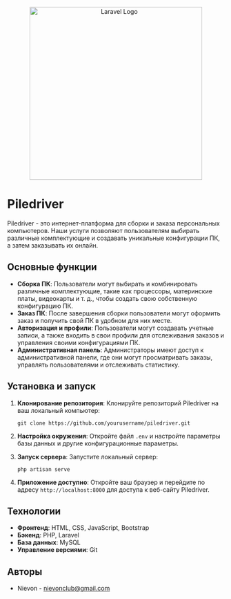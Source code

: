 <p align="center"><a href="https://laravel.com" target="_blank"><img src="https://raw.githubusercontent.com/laravel/art/master/logo-lockup/5%20SVG/2%20CMYK/1%20Full%20Color/laravel-logolockup-cmyk-red.svg" width="400" alt="Laravel Logo"></a></p>


# Piledriver

Piledriver - это интернет-платформа для сборки и заказа персональных компьютеров. Наши услуги позволяют пользователям выбирать различные комплектующие и создавать уникальные конфигурации ПК, а затем заказывать их онлайн.

## Основные функции

- **Сборка ПК**: Пользователи могут выбирать и комбинировать различные комплектующие, такие как процессоры, материнские платы, видеокарты и т. д., чтобы создать свою собственную конфигурацию ПК.
- **Заказ ПК**: После завершения сборки пользователи могут оформить заказ и получить свой ПК в удобном для них месте.
- **Авторизация и профили**: Пользователи могут создавать учетные записи, а также входить в свои профили для отслеживания заказов и управления своими конфигурациями ПК.
- **Административная панель**: Администраторы имеют доступ к административной панели, где они могут просматривать заказы, управлять пользователями и отслеживать статистику.

## Установка и запуск

1. **Клонирование репозитория**: Клонируйте репозиторий Piledriver на ваш локальный компьютер:

    ```
    git clone https://github.com/yourusername/piledriver.git
    ```

2. **Настройка окружения**: Откройте файл `.env` и настройте параметры базы данных и другие конфигурационные параметры.

4. **Запуск сервера**: Запустите локальный сервер:

    ```
    php artisan serve
    ```

5. **Приложение доступно**: Откройте ваш браузер и перейдите по адресу `http://localhost:8000` для доступа к веб-сайту Piledriver.

## Технологии

- **Фронтенд**: HTML, CSS, JavaScript, Bootstrap
- **Бэкенд**: PHP, Laravel
- **База данных**: MySQL
- **Управление версиями**: Git

## Авторы

- Nievon - nievonclub@gmail.com
